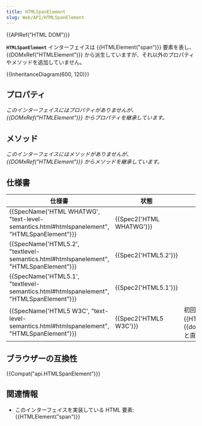 ```yaml
---
title: HTMLSpanElement
slug: Web/API/HTMLSpanElement
---
```

{{APIRef("HTML DOM")}}

**`HTMLSpanElement`** インターフェイスは {{HTMLElement("span")}} 要素を表し、 {{DOMxRef("HTMLElement")}} から派生していますが、それ以外のプロパティやメソッドを追加していません。

{{InheritanceDiagram(600, 120)}}

## プロパティ

_このインターフェイスにはプロパティがありませんが、 {{DOMxRef("HTMLElement")}} からプロパティを継承しています。_

## メソッド

_このインターフェイスにはメソッドがありませんが、 {{DOMxRef("HTMLElement")}} からメソッドを継承しています。_

## 仕様書

| 仕様書                                                                                                                   | 状態                             | 備考                                                                                                               |
| ------------------------------------------------------------------------------------------------------------------------ | -------------------------------- | ------------------------------------------------------------------------------------------------------------------ |
| {{SpecName('HTML WHATWG', "text-level-semantics.html#htmlspanelement", "HTMLSpanElement")}} | {{Spec2('HTML WHATWG')}} |                                                                                                                    |
| {{SpecName('HTML5.2', "textlevel-semantics.html#htmlspanelement", "HTMLSpanElement")}}     | {{Spec2('HTML5.2')}}     |                                                                                                                    |
| {{SpecName('HTML5.1', "textlevel-semantics.html#htmlspanelement", "HTMLSpanElement")}}     | {{Spec2('HTML5.1')}}     |                                                                                                                    |
| {{SpecName('HTML5 W3C', "text-level-semantics.html#htmlspanelement", "HTMLSpanElement")}} | {{Spec2('HTML5 W3C')}}     | 初回定義。これ以前は {{HTMLElement("span")}} は {{domxref("HTMLElement")}} と直接紐付いていた。 |

## ブラウザーの互換性

{{Compat("api.HTMLSpanElement")}}

## 関連情報

- このインターフェイスを実装している HTML 要素: {{HTMLElement("span")}}
